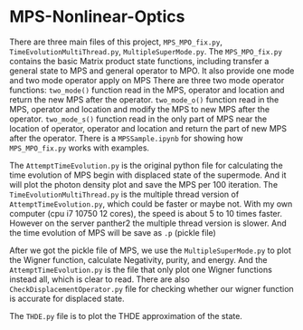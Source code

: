 # MPS-Nonlinear-Optics
There are three main files of this project, `MPS_MPO_fix.py`, `TimeEvolutionMultiThread.py`, `MultipleSuperMode.py`. 
The `MPS_MPO_fix.py` contains the basic Matrix product state functions, including transfer a general state to MPS and general operator to MPO. It also provide one mode and two mode operator apply on MPS
There are three two mode operator functions: 
`two_mode()` function read in the MPS, operator and location and return the new MPS after the operator. 
`two_mode_o()` function read in the MPS, operator and location and modify the MPS to new MPS after the operator.
`two_mode_s()` function read in the only part of MPS near the location of operator, operator and location and return the part of new MPS after the operator.
There is a `MPSSample.ipynb` for showing how `MPS_MPO_fix.py` works with examples.


The `AttemptTimeEvolution.py` is the original python file for calculating the time evolution of MPS begin with displaced state of the supermode. And it will plot the photon density plot and save the MPS per 100 iteration.
The `TimeEvolutionMultiThread.py` is the multiple thread version of `AttemptTimeEvolution.py`, which could be faster or maybe not. With my own computer (cpu i7 10750 12 cores), the speed is about 5 to 10 times faster. However on the server panther2 the multiple thread version is slower.
And the time evolution of MPS will be save as `.p` (pickle file)


After we got the pickle file of MPS, we use the `MultipleSuperMode.py` to plot the Wigner function, calculate Negativity, purity, and energy.
And the `AttemptTimeEvolution.py` is the file that only plot one Wigner functions instead all, which is clear to read.
There are also `CheckDisplacementOperator.py` file for checking whether our wigner function is accurate for displaced state.


The `THDE.py` file is to plot the THDE approximation of the state.
